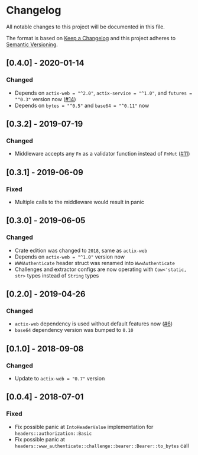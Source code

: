 # Changelog

All notable changes to this project will be documented in this file.

The format is based on [Keep a Changelog](http://keepachangelog.com/en/1.0.0/)
and this project adheres to [Semantic Versioning](http://semver.org/spec/v2.0.0.html).

## [0.4.0] - 2020-01-14

### Changed
  - Depends on `actix-web = "^2.0"`, `actix-service = "^1.0"`, and `futures = "^0.3"` version now ([#14])
  - Depends on `bytes = "^0.5"` and `base64 = "^0.11"` now

[#14]: https://github.com/actix/actix-web-httpauth/pull/14

## [0.3.2] - 2019-07-19

### Changed
  - Middleware accepts any `Fn` as a validator function instead of `FnMut` ([#11](https://github.com/actix/actix-web-httpauth/pull/11))

## [0.3.1] - 2019-06-09

### Fixed
  - Multiple calls to the middleware would result in panic

## [0.3.0] - 2019-06-05

### Changed
  - Crate edition was changed to `2018`, same as `actix-web`
  - Depends on `actix-web = "^1.0"` version now
  - `WWWAuthenticate` header struct was renamed into `WwwAuthenticate`
  - Challenges and extractor configs are now operating with `Cow<'static, str>` types instead of `String` types

## [0.2.0] - 2019-04-26

### Changed
  - `actix-web` dependency is used without default features now ([#6](https://github.com/actix/actix-web-httpauth/pull/6))
  - `base64` dependency version was bumped to `0.10`

## [0.1.0] - 2018-09-08

### Changed
  - Update to `actix-web = "0.7"` version

## [0.0.4] - 2018-07-01

### Fixed
  - Fix possible panic at `IntoHeaderValue` implementation for `headers::authorization::Basic`
  - Fix possible panic at `headers::www_authenticate::challenge::bearer::Bearer::to_bytes` call

